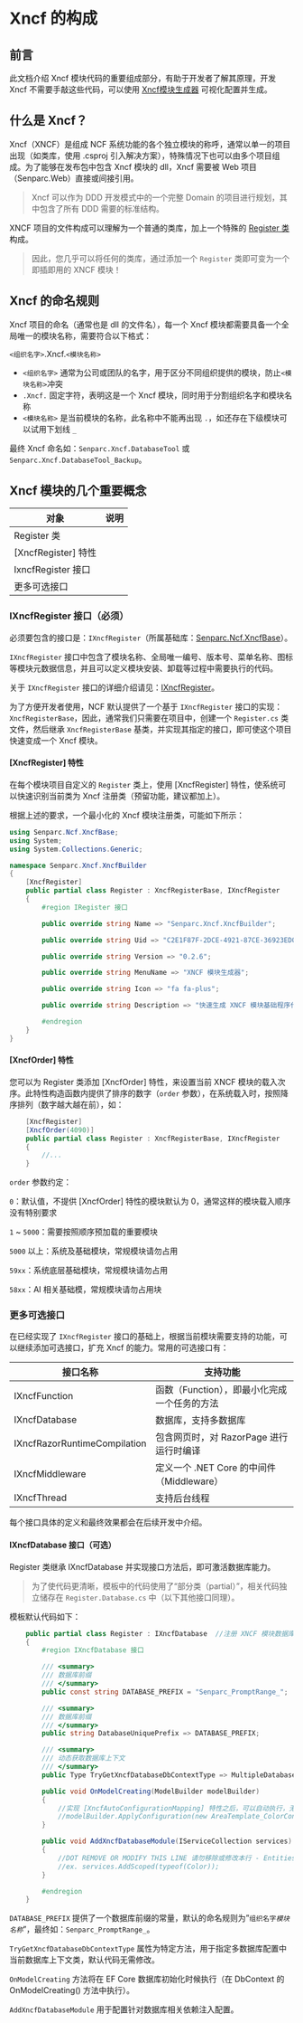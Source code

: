 # Xncf 的构成

## 前言

此文档介绍 Xncf 模块代码的重要组成部分，有助于开发者了解其原理，开发 Xncf 不需要手敲这些代码，可以使用 [Xncf模块生成器](/start/xncf-develop/create-xncf) 可视化配置并生成。

## 什么是 Xncf？

Xncf（XNCF）是组成 NCF 系统功能的各个独立模块的称呼，通常以单一的项目出现（如类库，使用 .csproj 引入解决方案），特殊情况下也可以由多个项目组成。为了能够在发布包中包含 Xncf 模块的 dll，Xncf 需要被 Web 项目（Senparc.Web）直接或间接引用。

> Xncf 可以作为 DDD 开发模式中的一个完整 Domain 的项目进行规划，其中包含了所有 DDD 需要的标准结构。

XNCF 项目的文件构成可以理解为一个普通的类库，加上一个特殊的 [Register 类](#register-类) 构成。

> 因此，您几乎可以将任何的类库，通过添加一个 `Register` 类即可变为一个即插即用的 XNCF 模块！

## Xncf 的命名规则

Xncf 项目的命名（通常也是 dll 的文件名），每一个 Xncf 模块都需要具备一个全局唯一的模块名称，需要符合以下格式：

`<组织名字>`.Xncf.`<模块名称>`

- `<组织名字>` 通常为公司或团队的名字，用于区分不同组织提供的模块，防止`<模块名称>`冲突
- `.Xncf.` 固定字符，表明这是一个 Xncf 模块，同时用于分割组织名字和模块名称
- `<模块名称>` 是当前模块的名称，此名称中不能再出现 `.`，如还存在下级模块可以试用下划线 `_`

最终 Xncf 命名如：`Senparc.Xncf.DatabaseTool` 或 `Senparc.Xncf.DatabaseTool_Backup`。

## Xncf 模块的几个重要概念

| 对象  |   说明      |
|-------|-------------|
| Register 类 |       |
| [XncfRegister] 特性      |             |
| IxncfRegister 接口      |             |
| 更多可选接口     |             |



### IXncfRegister 接口（必须）
必须要包含的接口是：`IXncfRegister`（所属基础库：<a href="/NcfPackageSources/libs/Senparc.Ncf.XscfBase.html">Senparc.Ncf.XncfBase</a>）。

`IXncfRegister` 接口中包含了模块名称、全局唯一编号、版本号、菜单名称、图标等模块元数据信息，并且可以定义模块安装、卸载等过程中需要执行的代码。

关于 `IXncfRegister` 接口的详细介绍请见：[IXncfRegister](/NcfPackageSources/libs/Senparc.Ncf.AreaBase/IXncfRegister.html)。

为了方便开发者使用，NCF 默认提供了一个基于 `IXncfRegister` 接口的实现：`XncfRegisterBase`，因此，通常我们只需要在项目中，创建一个 `Register.cs` 类文件，然后继承 `XncfRegisterBase` 基类，并实现其指定的接口，即可使这个项目快速变成一个 Xncf 模块。


#### [XncfRegister] 特性

在每个模块项目自定义的 `Register` 类上，使用 [XncfRegister] 特性，使系统可以快速识别当前类为 Xncf 注册类（预留功能，建议都加上）。

根据上述的要求，一个最小化的 Xncf 模块注册类，可能如下所示：

```csharp
using Senparc.Ncf.XncfBase;
using System;
using System.Collections.Generic;

namespace Senparc.Xncf.XncfBuilder
{
    [XncfRegister]
    public partial class Register : XncfRegisterBase, IXncfRegister
    {
        #region IRegister 接口

        public override string Name => "Senparc.Xncf.XncfBuilder";

        public override string Uid => "C2E1F87F-2DCE-4921-87CE-36923ED0D6EA";

        public override string Version => "0.2.6";

        public override string MenuName => "XNCF 模块生成器";

        public override string Icon => "fa fa-plus";

        public override string Description => "快速生成 XNCF 模块基础程序代码，或 Sample 演示，可基于基础代码扩展自己的应用";

        #endregion
    }
}
```

#### [XncfOrder] 特性

您可以为 Register 类添加 [XncfOrder] 特性，来设置当前 XNCF 模块的载入次序。此特性构造函数内提供了排序的数字（`order` 参数），在系统载入时，按照降序排列（数字越大越在前），如：

```csharp
    [XncfRegister]
    [XncfOrder(4090)]
    public partial class Register : XncfRegisterBase, IXncfRegister
    {
        //...
    }
```

`order` 参数约定：

`0`：默认值，不提供 [XncfOrder] 特性的模块默认为 0，通常这样的模块载入顺序没有特别要求

`1` ~ `5000`：需要按照顺序预加载的重要模块

`5000` 以上：系统及基础模块，常规模块请勿占用

`59xx`：系统底层基础模块，常规模块请勿占用

`58xx`：AI 相关基础模，常规模块请勿占用块


<!-- TODO：更多重写方法 -->

### 更多可选接口

在已经实现了 `IXncfRegister` 接口的基础上，根据当前模块需要支持的功能，可以继续添加可选接口，扩充 Xncf 的能力。常用的可选接口有：

接口名称           | 支持功能
------------------|--------
IXncfFunction     | 函数（Function），即最小化完成一个任务的方法
IXncfDatabase     | 数据库，支持多数据库
IXncfRazorRuntimeCompilation  | 包含网页时，对 RazorPage 进行运行时编译
IXncfMiddleware   | 定义一个 .NET Core 的中间件（Middleware）
IXncfThread       | 支持后台线程

每个接口具体的定义和最终效果都会在后续开发中介绍。

#### IXncfDatabase 接口（可选）

Register 类继承 IXncfDatabase 并实现接口方法后，即可激活数据库能力。

> 为了使代码更清晰，模板中的代码使用了“部分类（partial）”，相关代码独立储存在 `Register.Database.cs` 中（以下其他接口同理）。

模板默认代码如下：

```csharp
    public partial class Register : IXncfDatabase  //注册 XNCF 模块数据库（按需选用）
    {
        #region IXncfDatabase 接口

        /// <summary>
        /// 数据库前缀
        /// </summary>
        public const string DATABASE_PREFIX = "Senparc_PromptRange_";

        /// <summary>
        /// 数据库前缀
        /// </summary>
        public string DatabaseUniquePrefix => DATABASE_PREFIX;

        /// <summary>
        /// 动态获取数据库上下文
        /// </summary>
        public Type TryGetXncfDatabaseDbContextType => MultipleDatabasePool.Instance.GetXncfDbContextType(this);

        public void OnModelCreating(ModelBuilder modelBuilder)
        {
            //实现 [XncfAutoConfigurationMapping] 特性之后，可以自动执行，无需手动添加
            //modelBuilder.ApplyConfiguration(new AreaTemplate_ColorConfigurationMapping());
        }

        public void AddXncfDatabaseModule(IServiceCollection services)
        {
            //DOT REMOVE OR MODIFY THIS LINE 请勿移除或修改本行 - Entities Point
            //ex. services.AddScoped(typeof(Color));
        }

        #endregion
    }
```

`DATABASE_PREFIX` 提供了一个数据库前缀的常量，默认的命名规则为”`组织名字`_`模块名称`_”，最终如：`Senparc_PromptRange_`。

`TryGetXncfDatabaseDbContextType` 属性为特定方法，用于指定多数据库配置中当前数据库上下文类，默认代码无需修改。

`OnModelCreating` 方法将在 EF Core 数据库初始化时候执行（在 DbContext 的 OnModelCreating() 方法中执行）。

`AddXncfDatabaseModule` 用于配置针对数据库相关依赖注入配置。

<!-- TODO：介绍 SenparcEntities -->

<!-- 
以下逐一介绍。

#### IXncfRazorRuntimeCompilation 接口（可选）


#### IXncfMiddleware 接口（可选）


#### IXncfThread 接口（可选） -->
